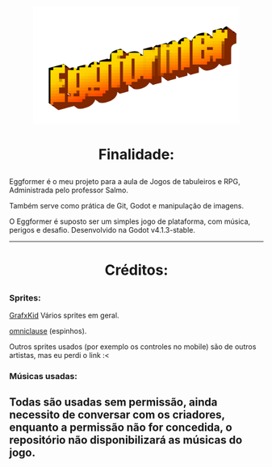 <p align="center">
<img src="/Assets/image.png" width="410"/>
</p>

# <p style="text-align: center;">Finalidade:</p>

Eggformer é o meu projeto para a aula de Jogos de tabuleiros e RPG, Administrada pelo professor Salmo.

Também serve como prática de Git, Godot e manipulação de imagens. 

O Eggformer é suposto ser um simples jogo de plataforma, com música, perigos e desafio. Desenvolvido na Godot v4.1.3-stable.

----


# <p style="text-align: center;">Créditos:</p>

### Sprites:

[GrafxKid](itch.io) Vários sprites em geral.

[omniclause](https://omniclause.itch.io/spikes) (espinhos). 

Outros sprites usados (por exemplo os controles no mobile) são de outros artistas, mas eu perdi o link :<

### Músicas usadas: 

## Todas são usadas sem permissão, ainda necessito de conversar com os criadores, enquanto a permissão não for concedida, o repositório não disponibilizará as músicas do jogo.


